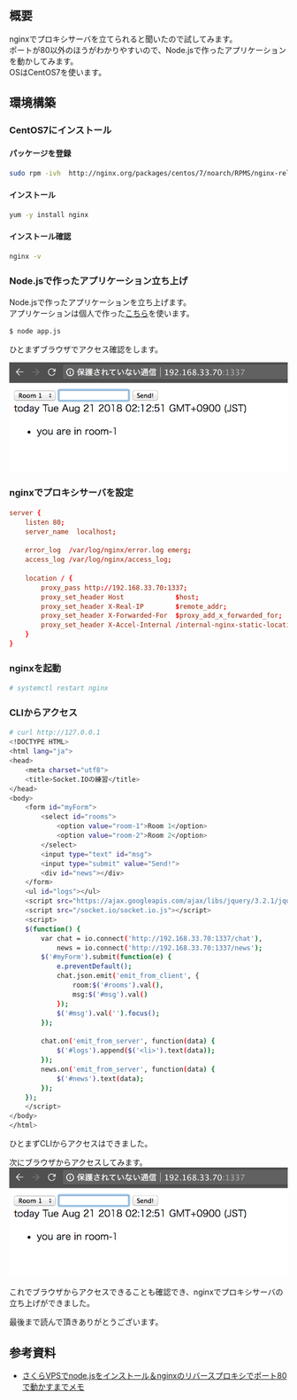 ## 概要
nginxでプロキシサーバを立てられると聞いたので試してみます。  
ポートが80以外のほうがわかりやすいので、Node.jsで作ったアプリケーションを動かしてみます。  
OSはCentOS7を使います。

## 環境構築
### CentOS7にインストール
#### パッケージを登録
```bash
sudo rpm -ivh  http://nginx.org/packages/centos/7/noarch/RPMS/nginx-release-centos-7-0.el7.ngx.noarch.rpm
```

#### インストール
```bash
yum -y install nginx
```

#### インストール確認
```bash
nginx -v
```

### Node.jsで作ったアプリケーション立ち上げ
Node.jsで作ったアプリケーションを立ち上げます。  
アプリケーションは個人で作った[こちら](https://github.com/juve534/TIL/blob/master/Socket.IO/workspace/app.js)を使います。
```bash
$ node app.js
```
ひとまずブラウザでアクセス確認をします。

![ブラウザ](img/browser.png)

### nginxでプロキシサーバを設定
```bash:/etc/nginx/conf.d/backend.conf
server {
    listen 80;
    server_name  localhost;

    error_log  /var/log/nginx/error.log emerg;
    access_log /var/log/nginx/access_log;

    location / {
        proxy_pass http://192.168.33.70:1337;
        proxy_set_header Host             $host;
        proxy_set_header X-Real-IP        $remote_addr;
        proxy_set_header X-Forwarded-For  $proxy_add_x_forwarded_for;
        proxy_set_header X-Accel-Internal /internal-nginx-static-location;
    }
}
```

### nginxを起動
```bash
# systemctl restart nginx
```

### CLIからアクセス
```bash
# curl http://127.0.0.1
<!DOCTYPE HTML>
<html lang="ja">
<head>
    <meta charset="utf8">
    <title>Socket.IOの練習</title>
</head>
<body>
    <form id="myForm">
        <select id="rooms">
            <option value="room-1">Room 1</option>
            <option value="room-2">Room 2</option>
        </select>
        <input type="text" id="msg">
        <input type="submit" value="Send!">
        <div id="news"></div>
    </form>
    <ul id="logs"></ul>
    <script src="https://ajax.googleapis.com/ajax/libs/jquery/3.2.1/jquery.min.js"></script>
    <script src="/socket.io/socket.io.js"></script>
    <script>
    $(function() {
        var chat = io.connect('http://192.168.33.70:1337/chat'),
            news = io.connect('http://192.168.33.70:1337/news');
        $('#myForm').submit(function(e) {
            e.preventDefault();
            chat.json.emit('emit_from_client', {
                room:$('#rooms').val(),
                msg:$('#msg').val()
            });
            $('#msg').val('').focus();
        });

        chat.on('emit_from_server', function(data) {
            $('#logs').append($('<li>').text(data));
        });
        news.on('emit_from_server', function(data) {
            $('#news').text(data);
        });
    });
    </script>
</body>
</html>
```
ひとまずCLIからアクセスはできました。

次にブラウザからアクセスしてみます。
![ブラウザ](img/browser.png)

これでブラウザからアクセスできることも確認でき、nginxでプロキシサーバの立ち上げができました。

最後まで読んで頂きありがとうございます。

## 参考資料
* [さくらVPSでnode.jsをインストール＆nginxのリバースプロキシでポート80で動かすまでメモ](https://qiita.com/n0bisuke/items/1b3b4bf95b5fdfce90f8)
